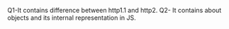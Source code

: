 Q1-It contains difference between http1.1 and http2. 
Q2- It contains about objects and its internal representation in JS.
